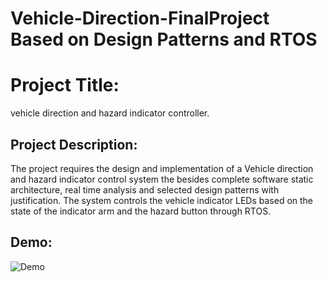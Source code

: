 # Vehicle-Direction-FinalProject Based on Design Patterns and RTOS
# Project Title:
vehicle direction and hazard indicator controller.
## Project Description:
The project requires the design and implementation of a Vehicle direction and hazard indicator
control system the besides complete software static architecture, real time
analysis and selected design patterns with justification. The system controls the vehicle indicator LEDs based on the state of the
indicator arm and the hazard button through RTOS.
## Demo:
![Demo](https://user-images.githubusercontent.com/61350640/219145619-8b5c7e40-204c-42ce-815b-00045844997a.gif)
